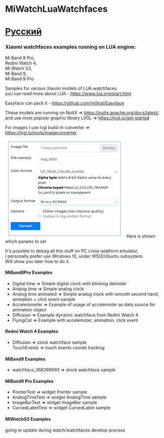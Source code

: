 # MiWatchLuaWatchfaces

# [Русский](readmeRU.md)

### Xiaomi watchfaces examples running on LUA engine:  
  Mi Band 8 Pro,  
  Redmi Watch 4,  
  Mi Watch S3,  
  Mi Band 9,  
  Mi Band 9 Pro  

Samples for various Xiaomi models of LUA watchfaces.  
you can read more about LUA - https://www.lua.org/start.html  

Easyface can pack it - https://github.com/m0tral/Easyface  

These models are running on NuttX => https://nuttx.apache.org/docs/latest/   
and use most popular graphic library LVGL => https://lvgl.io/get-started

For images I use lvgl build-in converter => https://lvgl.io/tools/imageconverter  
  
<img src="img/lvgl_conv_settings.png"/>   
Here is shown which params to set   
   
It's possible to debug all this stuff on PC cross-platform emulator,   
I personally prefer use Windows 10, under WSl2/Ubuntu subsystem.   
Will show you later how to do it.   

#### MiBand8Pro Examples   
 - Digital time => Simple digital clock with blinking delimiter   
 - Analog time  => Simple analog clock   
 - Analog time animated  => Simple analog clock with smooth second hand, animation + click event sample   
 - Accelerometer  => Example of usage of accelemoter as data source for animation object   
 - Diffusion  => Example dynamic watchface from Redmi Watch 4   
 - FlyingCat  => Example with accelemoter, animation, click event   

#### Redmi Watch 4 Examples   
 - Diffusion  => stock watchface sample   
   TouchEvents => touch events coords tracking   

#### MiBand9 Examples   
 - watchface_366269993  => stock watchface sample   

#### MiBand9 Pro Examples   
 - PointerTest  => widget Pointer sample   
 - AnalogTimeTest  => widget AnalogTime sample   
 - ImageBarTest  => widget ImageBar sample   
 - CurvedLabelTest  => widget CurvedLabel sample   

#### MiWatchS3 Examples   

going to update during watch/watchfaces develop process   

